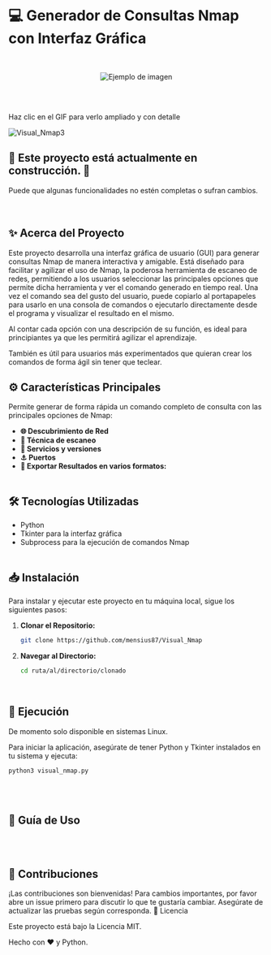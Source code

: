 # :computer: Generador de Consultas Nmap con Interfaz Gráfica 
<br>

<p align="center">
  <img src="images/Visual_Nmap_icono.ico" alt="Ejemplo de imagen">
</p><br><br>

<p>Haz clic en el GIF para verlo ampliado y con detalle</p>

![Visual_Nmap3](https://github.com/mensius87/Visual_Nmap/assets/136935764/1c2bd420-e22b-4c56-b0c6-f3819f30f9b6)

## :construction: Este proyecto está actualmente en construcción. :construction:
Puede que algunas funcionalidades no estén completas o sufran cambios.
<br><br><br>


## :sparkles: Acerca del Proyecto

Este proyecto desarrolla una interfaz gráfica de usuario (GUI) para generar consultas Nmap de manera interactiva y amigable. Está diseñado para facilitar y agilizar el uso de Nmap, la poderosa herramienta de escaneo de redes, permitiendo a los usuarios seleccionar las principales opciones que permite dicha herramienta y ver el comando generado en tiempo real. Una vez el comando sea del gusto del usuario, puede copiarlo al portapapeles para usarlo en una consola de comandos o ejecutarlo directamente desde el programa y visualizar el resultado en el mismo.

Al contar cada opción con una descripción de su función, es ideal para principiantes ya que les permitirá agilizar el aprendizaje.

También es útil para usuarios más experimentados que quieran crear los comandos de forma ágil sin tener que teclear.
<br>


## :gear: Características Principales
Permite generar de forma rápida un comando completo de consulta con las principales opciones de Nmap:
- **:globe_with_meridians: Descubrimiento de Red** 
- **:mag_right: Técnica de escaneo** 
- **:wrench: Servicios y versiones**
- **:anchor: Puertos** 
- **:floppy_disk: Exportar Resultados en varios formatos:** 
  <br><br>

## :hammer_and_wrench: Tecnologías Utilizadas

- Python
- Tkinter para la interfaz gráfica
- Subprocess para la ejecución de comandos Nmap
<br><br>

## :inbox_tray: Instalación

Para instalar y ejecutar este proyecto en tu máquina local, sigue los siguientes pasos:

1. **Clonar el Repositorio:**
    ```bash
    git clone https://github.com/mensius87/Visual_Nmap
    ```
2. **Navegar al Directorio:**
    ```bash
    cd ruta/al/directorio/clonado
    ```
<br>


## :rocket: Ejecución

De momento solo disponible en sistemas Linux.

Para iniciar la aplicación, asegúrate de tener Python y Tkinter instalados en tu sistema y ejecuta:


```bash
python3 visual_nmap.py
 ```
<br><br>


## :book: Guía de Uso
<br><br>



## :busts_in_silhouette: Contribuciones

¡Las contribuciones son bienvenidas! Para cambios importantes, por favor abre un issue primero para discutir lo que te gustaría cambiar. Asegúrate de actualizar las pruebas según corresponda.
:memo: Licencia

Este proyecto está bajo la Licencia MIT.

Hecho con :heart: y Python.
